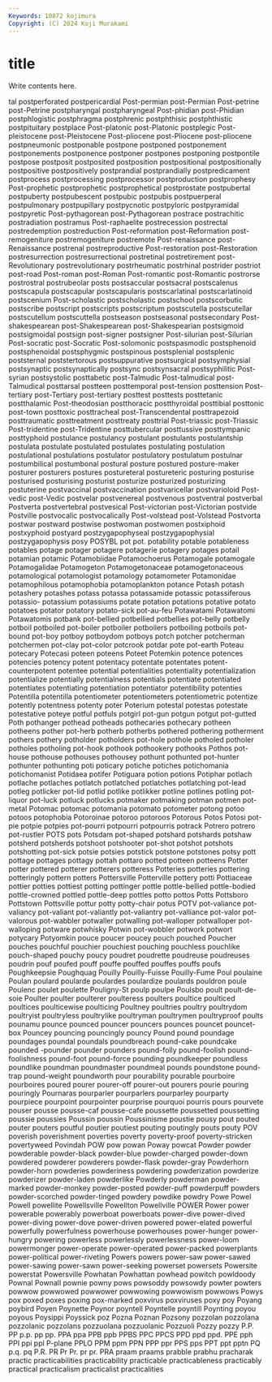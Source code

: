 ```yaml
---
Keywords: 10872 kojimura
Copyright: (C) 2024 Koji Murakami
---
```


# title

Write contents here.



tal postperforated postpericardial Post-permian
post-Permian Post-petrine post-Petrine postpharyngal postpharyngeal Post-phidian post-Phidian postphlogistic postphragma postphrenic
postphthisic postphthistic postpituitary postplace Post-platonic post-Platonic postplegic Post-pleistocene post-Pleistocene Post-pliocene
post-Pliocene post-pliocene postpneumonic postponable postpone postponed postponement postponements postponence postponer
postpones postponing postpontile postpose postposit postposited postposition postpositional postpositionally postpositive
postpositively postprandial postprandially postpredicament postprocess postprocessing postprocessor postproduction postprophesy Post-prophetic
postprophetic postprophetical postprostate postpubertal postpuberty postpubescent postpubic postpubis postpuerperal postpulmonary
postpupillary postpycnotic postpyloric postpyramidal postpyretic Post-pythagorean post-Pythagorean postrace postrachitic postradiation
postramus Post-raphaelite postrecession postrectal postredemption postreduction Post-reformation post-Reformation post-remogeniture postremogeniture
postremote Post-renaissance post-Renaissance postrenal postreproductive Post-restoration post-Restoration postresurrection postresurrectional postretinal
postretirement post-Revolutionary postrevolutionary postrheumatic postrhinal postrider postriot post-road Post-roman post-Roman
Post-romantic post-Romantic postrorse postrostral postrubeolar posts postsaccular postsacral postscalenus postscapula
postscapular postscapularis postscarlatinal postscarlatinoid postscenium Post-scholastic postscholastic postschool postscorbutic postscribe
postscript postscripts postscriptum postscutella postscutellar postscutellum postscuttella postseason postseasonal postsecondary
Post-shakespearean post-Shakespearean post-Shakespearian postsigmoid postsigmoidal postsign post-signer postsigner Post-silurian post-Silurian
Post-socratic post-Socratic Post-solomonic postspasmodic postsphenoid postsphenoidal postsphygmic postspinous postsplenial postsplenic
poststernal poststertorous postsuppurative postsurgical postsymphysial postsynaptic postsynaptically postsync postsynsacral postsyphilitic
Post-syrian postsystolic posttabetic post-Talmudic Post-talmudical post-Talmudical posttarsal postteen posttemporal post-tension
posttension Post-tertiary post-Tertiary post-tertiary posttest posttests posttetanic postthalamic Post-theodosian postthoracic
postthyroidal posttibial posttonic post-town posttoxic posttracheal post-Transcendental posttrapezoid posttraumatic posttreatment
posttreaty posttrial Post-triassic post-Triassic Post-tridentine post-Tridentine posttubercular posttussive posttympanic posttyphoid
postulance postulancy postulant postulants postulantship postulata postulate postulated postulates postulating
postulation postulational postulations postulator postulatory postulatum postulnar postumbilical postumbonal postural
posture postured posture-maker posturer posturers postures postureteral postureteric posturing posturise
posturised posturising posturist posturize posturized posturizing postuterine postvaccinal postvaccination postvaricellar
postvarioloid Post-vedic post-Vedic postvelar postvenereal postvenous postventral postverbal Postverta postvertebral
postvesical Post-victorian post-Victorian postvide Postville postvocalic postvocalically Post-volstead post-Volstead Postvorta
postwar postward postwise postwoman postwomen postxiphoid postxyphoid postyard postzygapophyseal postzygapophysial
postzygapophysis posy POSYBL pot pot. potability potable potableness potables potage
potager potagere potagerie potagery potages potail potamian potamic Potamobiidae Potamochoerus
Potamogale potamogale Potamogalidae Potamogeton Potamogetonaceae potamogetonaceous potamological potamologist potamology potamometer
Potamonidae potamophilous potamophobia potamoplankton potance Potash potash potashery potashes potass
potassa potassamide potassic potassiferous potassio- potassium potassiums potate potation potations
potative potato potatoes potator potatory potato-sick pot-au-feu Potawatami Potawatomi Potawatomis
potbank pot-bellied potbellied potbellies pot-belly potbelly potboil potboiled pot-boiler potboiler
potboilers potboiling potboils pot-bound pot-boy potboy potboydom potboys potch potcher
potcherman potchermen pot-clay pot-color potcrook potdar pote pot-earth Poteau potecary
Potecasi poteen poteens Poteet Potemkin potence potences potencies potency potent
potentacy potentate potentates potent-counterpotent potentee potential potentialities potentiality potentialization potentialize
potentially potentialness potentials potentiate potentiated potentiates potentiating potentiation potentiator potentibility
potenties Potentilla potentilla potentiometer potentiometers potentiometric potentize potently potentness potenty
poter Poterium potestal potestas potestate potestative poteye potful potfuls potgirl
pot-gun potgun potgut pot-gutted Poth pothanger pothead potheads pothecaries pothecary
potheen potheens pother pot-herb potherb potherbs pothered pothering potherment pothers
pothery potholder potholders pot-hole pothole potholed potholer potholes potholing pot-hook
pothook pothookery pothooks Pothos pot-house pothouse pothouses pothousey pothunt pothunted
pot-hunter pothunter pothunting poti poticary potiche potiches potichomania potichomanist Potidaea
potifer Potiguara potion potions Potiphar potlach potlache potlaches potlatch potlatched
potlatches potlatching pot-lead potleg potlicker pot-lid potlid potlike potlikker potline
potlines potling pot-liquor pot-luck potluck potlucks potmaker potmaking potman potmen
pot-metal Potomac potomac potomania potomato potometer potong potoo potoos potophobia
Potoroinae potoroo potoroos Potorous Potos Potosi pot-pie potpie potpies pot-pourri
potpourri potpourris potrack Potrero potrero pot-rustler POTS pots Potsdam pot-shaped
potshard potshards potshaw potsherd potsherds potshoot potshooter pot-shot potshot potshots
potshotting pot-sick potsie potsies potstick potstone potstones potsy pott pottage
pottages pottagy pottah pottaro potted potteen potteens Potter potter pottered
potterer potterers potteress Potteries potteries pottering potteringly pottern potters Pottersville
Potterville pottery potti Pottiaceae pottier potties pottiest potting pottinger pottle
pottle-bellied pottle-bodied pottle-crowned pottled pottle-deep pottles potto pottos Potts Pottsboro
Pottstown Pottsville pottur potty potty-chair potus POTV pot-valiance pot-valiancy pot-valiant
pot-valiantly pot-valiantry pot-valliance pot-valor pot-valorous pot-wabbler potwaller potwalling pot-walloper potwalloper
pot-walloping potware potwhisky Potwin pot-wobbler potwork potwort potycary Potyomkin pouce
poucer poucey pouch pouched Poucher pouches pouchful pouchier pouchiest pouching
pouchless pouchlike pouch-shaped pouchy poucy poudret poudrette poudreuse poudreuses poudrin
pouf poufed pouff pouffe pouffed pouffes pouffs poufs Poughkeepsie Poughquag
Pouilly Pouilly-Fuisse Pouilly-Fume Poul poulaine Poulan poulard poularde poulardes poulardize
poulards pouldron poule Poulenc poulet poulette Pouligny-St poulp poulpe Poulsbo
poult poult-de-soie Poulter poulter poulterer poulteress poulters poultice poulticed poultices
poulticewise poulticing Poultney poultries poultry poultrydom poultryist poultryless poultrylike poultryman
poultrymen poultryproof poults pounamu pounce pounced pouncer pouncers pounces pouncet
pouncet-box Pouncey pouncing pouncingly pouncy Pound pound poundage poundages poundal
poundals poundbreach pound-cake poundcake pounded -pounder pounder pounders pound-folly pound-foolish
pound-foolishness pound-foot pound-force pounding poundkeeper poundless poundlike poundman poundmaster poundmeal
pounds poundstone pound-trap pound-weight poundworth pour pourability pourable pourboire pourboires
poured pourer pourer-off pourer-out pourers pourie pouring pouringly Pournaras pourparler
pourparlers pourparley pourparty pourpiece pourpoint pourpointer pourprise pourquoi pourris pours
pourvete pouser pousse pousse-caf pousse-cafe poussette poussetted poussetting poussie poussies
Poussin poussin Poussinisme poustie pousy pout pouted pouter pouters poutful
poutier poutiest pouting poutingly pouts pouty POV poverish poverishment poverties
poverty poverty-proof poverty-stricken povertyweed Povindah POW pow powan Poway powcat
Powder powder powderable powder-black powder-blue powder-charged powder-down powdered powderer powderers
powder-flask powder-gray Powderhorn powder-horn powderies powderiness powdering powderization powderize powderizer
powder-laden powderlike Powderly powderman powder-marked powder-monkey powder-posted powder-puff powderpuff powders
powder-scorched powder-tinged powdery powdike powdry Powe Powel Powell powellite Powellsville
Powellton Powellville POWER Power power powerable powerably powerboat powerboats power-dive
power-dived power-diving power-dove power-driven powered power-elated powerful powerfully powerfulness powerhouse
powerhouses power-hunger power-hungry powering powerless powerlessly powerlessness power-loom powermonger power-operate
power-operated power-packed powerplants power-political power-riveting Powers powers power-saw power-sawed power-sawing
power-sawn power-seeking powerset powersets Powersite powerstat Powersville Powhatan Powhattan powhead
powitch powldoody Pownal Pownall pownie powny pows powsoddy powsowdy powter
powters powwow powwowed powwower powwowing powwowism powwows Powys pox poxed
poxes poxing pox-marked poxvirus poxviruses poxy poy Poyang poybird Poyen
Poynette Poynor poyntell Poyntelle poyntill Poynting poyou poyous Poysippi Poyssick
poz Pozna Poznan Pozsony pozzolan pozzolana pozzolanic pozzolans pozzuolana pozzuolanic
Pozzuoli Pozzy pozzy P.P. PP p.p. pp pp. PPA ppa
PPB ppb PPBS PPC PPCS PPD ppd ppd. PPE pph
PPI ppi ppl P-plane PPLO PPM ppm PPN PPP ppr
PPS pps PPT ppt pptn PQ p.q. pq P.R. PR
Pr Pr. pr pr. PRA praam praams prabble prabhu pracharak
practic practicabilities practicability practicable practicableness practicably practical practicalism practicalist practicalities
